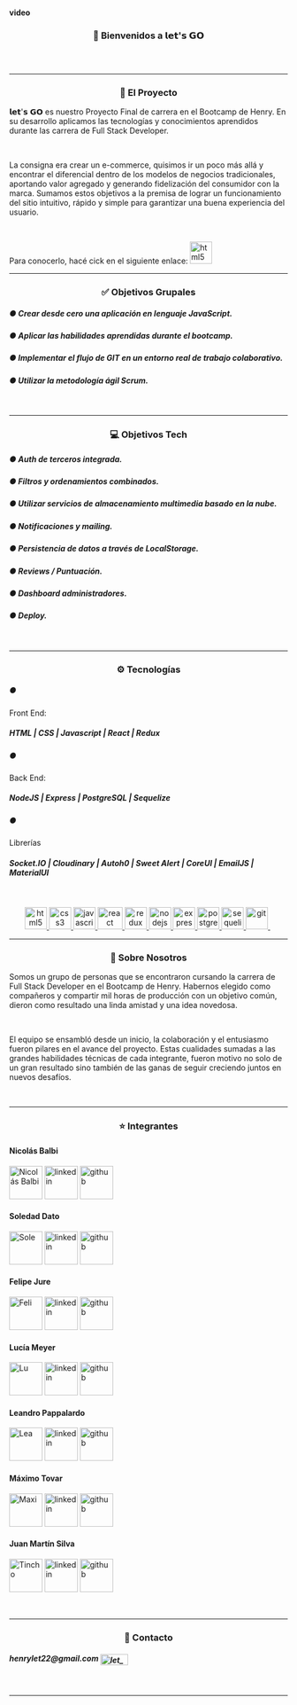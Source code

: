 <h4>video</h4>

<h3 align="center">👋 Bienvenidos a 𝗹𝗲𝘁'𝘀 𝗚𝗢 <h3>
&nbsp;<hr/>

<h3 align="center">🚀 El Proyecto</h3>
<p>
𝗹𝗲𝘁'𝘀 𝗚𝗢 es nuestro Proyecto Final de carrera en el Bootcamp de Henry. En su desarrollo aplicamos las tecnologías y conocimientos aprendidos durante las carrera de Full Stack Developer.
</p>
&nbsp;
<p>
La consigna era crear un e-commerce, quisimos ir un poco más allá y encontrar el diferencial dentro de los modelos de negocios tradicionales, aportando valor agregado y generando fidelización del consumidor con la marca. Sumamos estos objetivos a la premisa de lograr un funcionamiento del sitio intuitivo, rápido y simple para garantizar una buena experiencia del usuario.
</p>
&nbsp;
<p>   
Para conocerlo, hacé cick en el siguiente enlace:
<a href="https://pf-let.vercel.app/" target="_BLANK" alt="git" height="20"><img src="https://res.cloudinary.com/pflet/image/upload/v1664750221/Let/GitHub/img_readme_tn01kl.png" alt="html5" height="40"/></a> 
&nbsp;<hr/>
</p>

<h3 align="center">✅ Objetivos Grupales</h3>
<h5>● Crear desde cero una aplicación en lenguaje JavaScript.</h5>
<h5>● Aplicar las habilidades aprendidas durante el bootcamp.</h5>
<h5>● Implementar el flujo de GIT en un entorno real de trabajo colaborativo.</h5>
<h5>● Utilizar la metodología ágil Scrum.</h5>
&nbsp;<hr/>

<h3 align="center">💻 Objetivos Tech</h3>
<h5>● Auth de terceros integrada.</h5>
<h5>● Filtros y ordenamientos combinados.</h5>
<h5>● Utilizar servicios de almacenamiento multimedia basado en la nube.</h5>
<h5>● Notificaciones y mailing.</h5>
<h5>● Persistencia de datos a través de LocalStorage.</h5>
<h5>● Reviews / Puntuación.</h5>
<h5>● Dashboard administradores.</h5>
<h5>● Deploy.</h5>
&nbsp;<hr/>

<h3 align="center">⚙ Tecnologías</h3>

<h4><h5>● </h5>Front End:</h4>
<h5>HTML | CSS | Javascript | React | Redux</h5>

<h4><h5>● </h5>Back End:</h4>
<h5>NodeJS | Express | PostgreSQL | Sequelize</h5>

<h4><h5>● </h5>Librerías</h4>
<h5>Socket.IO | Cloudinary | Autoh0 | Sweet Alert | CoreUI | EmailJS | MaterialUI</h5>
&nbsp;
<p align="center">
<a href="https://www.w3.org/html/" target="_blank"> <img src="https://upload.wikimedia.org/wikipedia/commons/thumb/3/38/HTML5_Badge.svg/600px-HTML5_Badge.svg.png" alt="html5" width="40" height="40"/> </a>
<a href="https://www.w3schools.com/css/" target="_blank"> <img src="https://cdn4.iconfinder.com/data/icons/social-media-logos-6/512/121-css3-512.png" alt="css3" width="40" height="40"/> </a>
<a href="https://developer.mozilla.org/en-US/docs/Web/JavaScript" target="_blank"> <img src="https://upload.wikimedia.org/wikipedia/commons/thumb/9/99/Unofficial_JavaScript_logo_2.svg/1024px-Unofficial_JavaScript_logo_2.svg.png" alt="javascript" width="40" height="40"/> </a> 
<a href="https://reactjs.org/" target="_blank"> <img src="https://seeklogo.com/images/R/react-logo-7B3CE81517-seeklogo.com.png" alt="react" width="45" height="40"/> </a> 
<a href="https://redux.js.org" target="_blank"> <img src="https://seeklogo.com/images/R/redux-logo-9CA6836C12-seeklogo.com.png" alt="redux" width="40" height="40"/> </a> 
<a href="https://nodejs.org" target="_blank"> <img src="https://www.vectorlogo.zone/logos/nodejs/nodejs-icon.svg" alt="nodejs" width= "40" height="40"/> </a>
<a href="https://expressjs.com" target="_blank"> <img src="https://www.vectorlogo.zone/logos/expressjs/expressjs-icon.svg" alt="express" width="40" height="40"/> </a> 
<a href="https://www.postgresql.org" target="_blank"> <img src="https://upload.wikimedia.org/wikipedia/commons/thumb/2/29/Postgresql_elephant.svg/1200px-Postgresql_elephant.svg.png" alt="postgresql" width="40" height="40"/> </a> 
<a href="https://sequelize.org" target="_blank"> <img src="https://www.vectorlogo.zone/logos/sequelizejs/sequelizejs-icon.svg" alt="sequelize" width="40" height="40"/> </a>
<a href="https://git-scm.com/" target="_blank"> <img src="https://www.vectorlogo.zone/logos/git-scm/git-scm-icon.svg" alt="git" width="40" height="40"/> </a> 
&nbsp;<hr/>

<h3 align="center">🖤 Sobre Nosotros</h3>
<p>
Somos un grupo de personas que se encontraron cursando la carrera de Full Stack Developer en el Bootcamp de Henry. Habernos elegido como compañeros y compartir mil horas de producción con un objetivo común, dieron como resultado una linda amistad y una idea novedosa.
</p>
&nbsp;
<p>
El equipo se ensambló desde un inicio, la colaboración y el entusiasmo fueron pilares en el avance del proyecto. Estas cualidades sumadas a las grandes habilidades técnicas de cada integrante, fueron motivo no solo de un gran resultado sino también de las ganas de seguir creciendo juntos en nuevos desafíos.
</p>
&nbsp;<hr/>

<h3 align="center">⭐ Integrantes</h3>

<h4>Nicolás Balbi</h4>
<p>
    <a href="https://www.linkedin.com/in/nicol%C3%A1s-balbi-263373b4/" target="_blank"><img src="https://res.cloudinary.com/pflet/image/upload/v1664759905/Let/GitHub/nico_t0hdxv.png" alt="Nicolás Balbi" height='60'/></a>
    <a href="https://www.linkedin.com/in/nicol%C3%A1s-balbi-263373b4/"><img src='https://cdn.jsdelivr.net/npm/simple-icons@3.0.1/icons/linkedin.svg' alt='linkedin' height='60'></a>
    <a href="https://github.com/nicobalbi"><img src='https://cdn.jsdelivr.net/npm/simple-icons@3.0.1/icons/github.svg' alt='github' height='60'></a>
</p> 
<h4>Soledad Dato</h4>
<p>
    <a href="https://www.linkedin.com/in/sole-dato-ok/" target="_blank"><img src="https://res.cloudinary.com/pflet/image/upload/v1664759906/Let/GitHub/sole_jju8y1.png" alt="Sole" height='60' /></a>
    <a href="https://www.linkedin.com/in/sole-dato-ok/"><img src='https://cdn.jsdelivr.net/npm/simple-icons@3.0.1/icons/linkedin.svg' alt='linkedin' height='60'></a>
    <a href="https://github.com/soledato"><img src='https://cdn.jsdelivr.net/npm/simple-icons@3.0.1/icons/github.svg' alt='github' height='60'></a>
</p> 
<h4>Felipe Jure</h4>
<p>
    <a href="https://www.linkedin.com/in/felipe-jure/" target="_blank"><img src="https://res.cloudinary.com/pflet/image/upload/v1664759905/Let/GitHub/feli_wlfyds.png" alt="Feli" height='60' /></a>
    <a href="https://www.linkedin.com/in/felipe-jure/"><img src='https://cdn.jsdelivr.net/npm/simple-icons@3.0.1/icons/linkedin.svg' alt='linkedin' height='60'></a>
    <a href="https://github.com/felipejure"><img src='https://cdn.jsdelivr.net/npm/simple-icons@3.0.1/icons/github.svg' alt='github' height='60'></a>
</p>
<h4>Lucía Meyer</h4>
<p>
    <a href="https://www.linkedin.com/in/lucia-meyer-65633a143/" target="_blank"><img src="https://res.cloudinary.com/pflet/image/upload/v1664759906/Let/GitHub/lu_il2dnr.png" alt="Lu" height='60' /></a>
    <a href="https://www.linkedin.com/in/lucia-meyer-65633a143/"><img src='https://cdn.jsdelivr.net/npm/simple-icons@3.0.1/icons/linkedin.svg' alt='linkedin' height='60'></a>
    <a href="https://github.com/LuciaMeyer"><img src='https://cdn.jsdelivr.net/npm/simple-icons@3.0.1/icons/github.svg' alt='github' height='60'></a>
</p>    
<h4>Leandro Pappalardo</h4>
<p>
    <a href="https://www.linkedin.com/in/leandro-pappalardo/" target="_blank"><img src="https://res.cloudinary.com/pflet/image/upload/v1664759905/Let/GitHub/lea_dfvtvj.png" alt="Lea" height='60' /></a>
    <a href="https://www.linkedin.com/in/leandro-pappalardo/"><img src='https://cdn.jsdelivr.net/npm/simple-icons@3.0.1/icons/linkedin.svg' alt='linkedin' height='60'></a>
    <a href="https://github.com/leandropap"><img src='https://cdn.jsdelivr.net/npm/simple-icons@3.0.1/icons/github.svg' alt='github' height='60'></a>
</p>
<h4>Máximo Tovar</h4>
<p>
    <a href="https://www.linkedin.com/in/mrtovar10/" target="_blank"><img src="https://res.cloudinary.com/pflet/image/upload/v1664759905/Let/GitHub/maxi_svmtwn.png" alt="Maxi" height='60' /></a>
    <a href="https://www.linkedin.com/in/mrtovar10/"><img src='https://cdn.jsdelivr.net/npm/simple-icons@3.0.1/icons/linkedin.svg' alt='linkedin' height='60'></a>
    <a href="https://github.com/mrtovar10"><img src='https://cdn.jsdelivr.net/npm/simple-icons@3.0.1/icons/github.svg' alt='github' height='60'></a>
</p>
<h4>Juan Martín Silva</h4>
<p>
    <a href="https://www.linkedin.com/in/juan-martin-silva-0b981a191/" target="_blank"><img src="https://res.cloudinary.com/pflet/image/upload/v1664759905/Let/GitHub/tincho_xkhxo0.png" alt="Tincho" height='60' /></a>
    <a href="https://www.linkedin.com/in/juan-martin-silva-0b981a191/"><img src='https://cdn.jsdelivr.net/npm/simple-icons@3.0.1/icons/linkedin.svg' alt='linkedin' height='60'></a>
    <a href="https://github.com/juanmarsilva"><img src='https://cdn.jsdelivr.net/npm/simple-icons@3.0.1/icons/github.svg' alt='github' height='60'></a>
</p>
&nbsp;<hr/>

<h3 align="center">📌 Contacto</h3>

<h5>henrylet22@gmail.com <img align="center" src="https://www.vectorlogo.zone/logos/gmail/gmail-icon.svg" alt="let_mail" height="20" width="50"/></h5>
&nbsp;<hr/>

